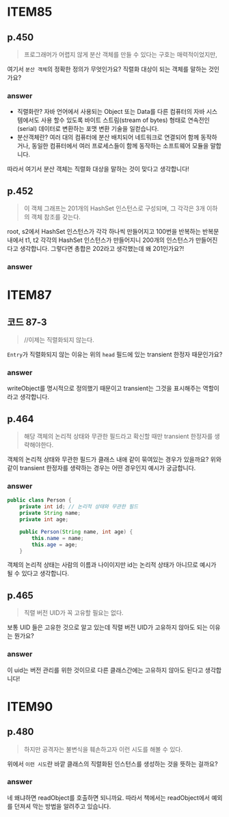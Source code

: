 # ITEM85

## p.450

> 프로그래머가 어렵지 않게 분산 객체를 만들 수 있다는 구호는 매력적이었지만,

여기서 `분산 객체`의 정확한 정의가 무엇인가요? 직렬화 대상이 되는 객체를 말하는 것인가요?

### answer
- 직렬화란? 자바 언어에서 사용되는 Object 또는 Data를 다른 컴퓨터의 자바 시스템에서도 사용 할수 있도록 바이트 스트림(stream of bytes) 형태로 연속전인(serial) 데이터로 변환하는 포맷 변환 기술을 일컫습니다.
- 분산객체란? 여러 대의 컴퓨터에 분산 배치되어 네트워크로 연결되어 함께 동작하거나, 동일한 컴퓨터에서 여러 프로세스들이 함께 동작하는 소프트웨어 모듈을 말합니다.

따라서 여기서 분산 객체는 직렬화 대상을 말하는 것이 맞다고 생각합니다!

## p.452

> 이 객체 그래프는 201개의 HashSet 인스턴스로 구성되며, 그 각각은 3개 이하의 객체 참조를 갖는다.

root, s2에서 HashSet 인스턴스가 각각 하나씩 만들어지고 100번을 반복하는 반복문내에서 t1, t2 각각의 HashSet 인스턴스가 만들어지니 200개의 인스턴스가 만들어진다고 생각합니다. 그렇다면 총합은 202라고 생각했는데 왜 201인가요?!

### answer


# ITEM87

## 코드 87-3

> //이제는 직렬화되지 않는다.

`Entry`가 직렬화되지 않는 이유는 위의 `head` 필드에 있는 transient 한정자 때문인가요?

### answer
writeObject를 명시적으로 정의했기 때문이고 transient는 그것을 표시해주는 역할이라고 생각합니다.

## p.464

> 해당 객체의 논리적 상태와 무관한 필드라고 확신할 때만 transient 한정자를 생략해야한다.

객체의 논리적 상태와 무관한 필드가 클래스 내애 같이 묶여있는 경우가 있을까요? 위와 같이 transient 한정자를 생략하는 경우는 어떤 경우인지 예시가 궁금합니다. 

### answer
```java
public class Person {
    private int id; // 논리적 상태와 무관한 필드
    private String name;
    private int age;

    public Person(String name, int age) {
        this.name = name;
        this.age = age;
    }
```
객체의 논리적 상태는 사람의 이름과 나이이지만 id는 논리적 상태가 아니므로 예시가 될 수 있다고 생각합니다. 

## p.465

> 직렬 버전 UID가 꼭 고유할 필요는 없다.

보통 UID 들은 고유한 것으로 알고 있는데 직렬 버전 UID가 고유하지 않아도 되는 이유는 뭔가요?

### answer
이 uid는 버전 관리를 위한 것이므로 다른 클래스간에는 고유하지 않아도 된다고 생각합니다! 

# ITEM90

## p.480

> 하지만 공격자는 불변식을 훼손하고자 이런 시도를 해볼 수 있다.

위에서 `이런 시도`란 바깥 클래스의 직렬화된 인스턴스를 생성하는 것을 뜻하는 걸까요?

### answer
네 왜냐하면 readObject를 호출하면 되니까요. 따라서 책에서는 readObject에서 예외를 던져셔 막는 방법을 알려주고 있습니다. 
